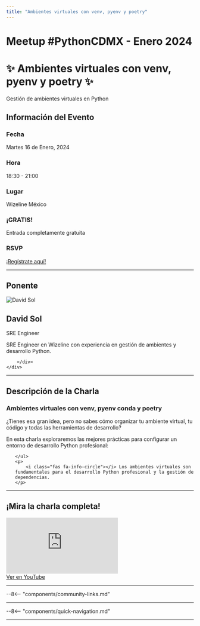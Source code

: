 ```yaml
---
title: "Ambientes virtuales con venv, pyenv y poetry"
---
```


# Meetup #PythonCDMX <i class="fab fa-python"></i> - Enero 2024

<div class="meetup-hero">
    <h1>✨ Ambientes virtuales con venv, pyenv y poetry ✨</h1>
    <p class="meetup-subtitle">Gestión de ambientes virtuales en Python</p>
</div>

## Información del Evento

<div class="event-details">
    <div class="detail-card date-card">
        <h3><i class="fas fa-calendar-alt"></i> Fecha</h3>
        <p>Martes 16 de Enero, 2024</p>
    </div>
    <div class="detail-card time-card">
        <h3><i class="fas fa-clock"></i> Hora</h3>
        <p>18:30 - 21:00</p>
    </div>
    <div class="detail-card location-card">
        <h3><i class="fas fa-map-marker-alt"></i> Lugar</h3>
        <p>Wizeline México</p>
    </div>
    <div class="detail-card free-card">
        <h3><i class="fas fa-gift"></i> ¡GRATIS!</h3>
        <p>Entrada completamente gratuita</p>
    </div>
    <div class="detail-card rsvp-card">
        <h3><i class="fas fa-ticket-alt"></i> RSVP</h3>
        <p><a href="https://www.meetup.com/python-mexico/">¡Regístrate aquí!</a></p>
    </div>
</div>

---

## Ponente

<div class="speaker-section">
    <div class="speaker-photo">
        <img src="/../../images/ponentes/ponentePythonCDMX.jpg" alt="David Sol">
    </div>
    <div class="speaker-info">
        <h2>David Sol</h2>
        <p class="speaker-role">SRE Engineer</p>
        <p class="speaker-bio">SRE Engineer en Wizeline con experiencia en gestión de ambientes y desarrollo Python.</p>
        <div class="speaker-links">
            
            
            
        </div>
    </div>
</div>

---

## Descripción de la Charla

<div class="talk-description">
    <h3><i class="fas fa-rocket"></i> Ambientes virtuales con venv, pyenv conda y poetry</h3>
    <p>¿Tienes esa gran idea, pero no sabes cómo organizar tu ambiente virtual, tu código y todas las herramientas de desarrollo?</p>
    <p>En esta charla exploraremos las mejores prácticas para configurar un entorno de desarrollo Python profesional:</p>
    <ul>
        
    </ul>
    <p>
        <i class="fas fa-info-circle"></i> Los ambientes virtuales son fundamentales para el desarrollo Python profesional y la gestión de dependencias.
    </p>
</div>

---

## ¡Mira la charla completa!

<div class="video-section">
    <div class="video-container">
        <div class="video-wrapper">
            <iframe
                src="https://www.youtube.com/embed/placeholder"
                title="Meetup PythonCDMX Enero 2024"
                frameborder="0"
                allow="accelerometer; autoplay; clipboard-write; encrypted-media; gyroscope; picture-in-picture; web-share"
                allowfullscreen>
            ></iframe>
        </div>
        <a href="https://www.youtube.com/watch?v=placeholder" class="youtube-btn">
            <i class="fab fa-youtube"></i> Ver en YouTube
        </a>
    </div>
</div>

---

--8<-- "components/community-links.md"

---

--8<-- "components/quick-navigation.md"

---

